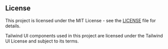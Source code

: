## License

This project is licensed under the MIT License - see the [LICENSE](LICENSE) file for details.

Tailwind UI components used in this project are licensed under the Tailwind UI License and subject to its terms.
